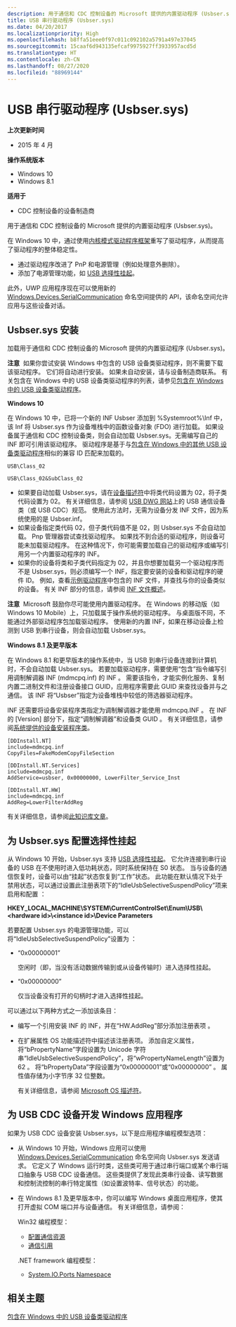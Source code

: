 ```yaml
---
description: 用于通信和 CDC 控制设备的 Microsoft 提供的内置驱动程序 (Usbser.sys)。
title: USB 串行驱动程序 (Usbser.sys)
ms.date: 04/20/2017
ms.localizationpriority: High
ms.openlocfilehash: b8ffa51eee0f97c011c092102a5791a497e37045
ms.sourcegitcommit: 15caaf6d943135efcaf9975927ff3933957acd5d
ms.translationtype: HT
ms.contentlocale: zh-CN
ms.lasthandoff: 08/27/2020
ms.locfileid: "88969144"
---
```

# <a name="usb-serial-driver-usbsersys"></a>USB 串行驱动程序 (Usbser.sys)


**上次更新时间**

-   2015 年 4 月

**操作系统版本**

-   Windows 10
-   Windows 8.1

**适用于**

-   CDC 控制设备的设备制造商

用于通信和 CDC 控制设备的 Microsoft 提供的内置驱动程序 (Usbser.sys)。

在 Windows 10 中，通过使用[内核模式驱动程序框架](https://docs.microsoft.com/windows-hardware/drivers/wdf/)重写了驱动程序，从而提高了驱动程序的整体稳定性。

-   通过驱动程序改进了 PnP 和电源管理（例如处理意外删除）。
-   添加了电源管理功能，如 [USB 选择性挂起](usb-selective-suspend.md)。

此外，UWP 应用程序现在可以使用新的 [Windows.Devices.SerialCommunication](https://docs.microsoft.com/uwp/api/Windows.Devices.SerialCommunication) 命名空间提供的 API，该命名空间允许应用与这些设备对话。

## <a name="usbsersys-installation"></a>Usbser.sys 安装


加载用于通信和 CDC 控制设备的 Microsoft 提供的内置驱动程序 (Usbser.sys)。

**注意**  如果你尝试安装 Windows 中包含的 USB 设备类驱动程序，则不需要下载该驱动程序。 它们将自动进行安装。 如果未自动安装，请与设备制造商联系。 有关包含在 Windows 中的 USB 设备类驱动程序的列表，请参见[包含在 Windows 中的 USB 设备类驱动程序](supported-usb-classes.md)。

 

**Windows 10**

在 Windows 10 中，已将一个新的 INF Usbser 添加到 %Systemroot%\\Inf 中，该 Inf 将 Usbser.sys 作为设备堆栈中的函数设备对象 (FDO) 进行加载。 如果设备属于通信和 CDC 控制设备类，则会自动加载 Usbser.sys。无需编写自己的 INF 即可引用该驱动程序。 驱动程序是基于与[包含在 Windows 中的其他 USB 设备类驱动程序](supported-usb-classes.md)相似的兼容 ID 匹配来加载的。

`USB\Class_02`

`USB\Class_02&SubClass_02`

-   如果要自动加载 Usbser.sys，请在[设备描述符](usb-device-descriptors.md)中将类代码设置为 02，将子类代码设置为 02。 有关详细信息，请参阅 [USB DWG 网站](https://go.microsoft.com/fwlink/p/?linkid=617741)上的 USB 通信设备类（或 USB CDC）规范。 使用此方法时，无需为设备分发 INF 文件，因为系统使用的是 Usbser.inf。
-   如果设备指定类代码 02，但子类代码值不是 02，则 Usbser.sys 不会自动加载。 Pnp 管理器尝试查找驱动程序。 如果找不到合适的驱动程序，则设备可能未加载驱动程序。 在这种情况下，你可能需要加载自己的驱动程序或编写引用另一个内置驱动程序的 INF。
-   如果你的设备将类和子类代码指定为 02，并且你想要加载另一个驱动程序而不是 Usbser.sys，则必须编写一个 INF，指定要安装的设备和驱动程序的硬件 ID。 例如，查看[示例驱动程序](https://go.microsoft.com/fwlink/p/?LinkId=534087)中包含的 INF 文件，并查找与你的设备类似的设备。 有关 INF 部分的信息，请参阅 [INF 文件概述](https://docs.microsoft.com/windows-hardware/drivers/install/overview-of-inf-files)。

**注意**  Microsoft 鼓励你尽可能使用内置驱动程序。 在 Windows 的移动版（如 Windows 10 Mobile）上，只加载属于操作系统的驱动程序。 与桌面版不同，不能通过外部驱动程序包加载驱动程序。 使用新的内置 INF，如果在移动设备上检测到 USB 到串行设备，则会自动加载 Usbser.sys。

 

**Windows 8.1 及更早版本**

在 Windows 8.1 和更早版本的操作系统中，当 USB 到串行设备连接到计算机时，不会自动加载 Usbser.sys。 若要加载驱动程序，需要使用“包含”指令编写引用调制解调器 INF (mdmcpq.inf) 的 INF  。 需要该指令，才能实例化服务、复制内置二进制文件和注册设备接口 GUID，应用程序需要此 GUID 来查找设备并与之通信。 该 INF 将“Usbser”指定为设备堆栈中较低的筛选器驱动程序。

INF 还需要将设备安装程序类指定为调制解调器才能使用 mdmcpq.INF  。 在 INF 的 [Version] 部分下，指定“调制解调器”和设备类 GUID  。 有关详细信息，请参阅[系统提供的设备安装程序类](https://docs.microsoft.com/previous-versions/ff553419(v=vs.85))。

``` syntax
[DDInstall.NT]
include=mdmcpq.inf
CopyFiles=FakeModemCopyFileSection 

[DDInstall.NT.Services]
include=mdmcpq.inf
AddService=usbser, 0x00000000, LowerFilter_Service_Inst 

[DDInstall.NT.HW]
include=mdmcpq.inf
AddReg=LowerFilterAddReg
```

有关详细信息，请参阅[此知识库文章](https://support.microsoft.com/help/837637/how-to-use-or-to-reference-the-usbser-sys-driver-from-universal-serial/)。

## <a name="configure-selective-suspend-for-usbsersys"></a>为 Usbser.sys 配置选择性挂起


从 Windows 10 开始，Usbser.sys 支持 [USB 选择性挂起](usb-selective-suspend.md)。 它允许连接到串行设备的 USB 在不使用时进入低功耗状态，同时系统保持在 S0 状态。 当与设备的通信恢复时，设备可以由“挂起”状态恢复到“工作”状态。 此功能在默认情况下处于禁用状态，可以通过设置此注册表项下的“IdleUsbSelectiveSuspendPolicy”项来启用和配置  ：

**HKEY\_LOCAL\_MACHINE\\SYSTEM\\CurrentControlSet\\Enum\\USB\\&lt;hardware id&gt;\\&lt;instance id&gt;\\Device Parameters**

若要配置 Usbser.sys 的电源管理功能，可以将“IdleUsbSelectiveSuspendPolicy”设置为  ：

-   “0x00000001”

    空闲时（即，当没有活动数据传输到或从设备传输时）进入选择性挂起。

-   “0x00000000”

    仅当设备没有打开的句柄时才进入选择性挂起。

可以通过以下两种方式之一添加该条目：

-   编写一个引用安装 INF 的 INF，并在“HW.AddReg”部分添加注册表项  。
-   在扩展属性 OS 功能描述符中描述该注册表项。 添加自定义属性，将“bPropertyName”字段设置为 Unicode 字符串“IdleUsbSelectiveSuspendPolicy”，将“wPropertyNameLength”设置为 62   。 将“bPropertyData”字段设置为“0x00000001”或“0x00000000”  。 属性值存储为小字节序 32 位整数。

    有关详细信息，请参阅 [Microsoft OS 描述符](https://go.microsoft.com/fwlink/p/?linkid=224878)。

## <a name="develop-windows-applications-for-a-usb-cdc-device"></a>为 USB CDC 设备开发 Windows 应用程序


如果为 USB CDC 设备安装 Usbser.sys，以下是应用程序编程模型选项：

-   从 Windows 10 开始，Windows 应用可以使用 [Windows.Devices.SerialCommunication](https://docs.microsoft.com/uwp/api/Windows.Devices.SerialCommunication) 命名空间向 Usbser.sys 发送请求。 它定义了 Windows 运行时类，这些类可用于通过串行端口或某个串行端口抽象与 USB CDC 设备通信。 这些类提供了发现此类串行设备、读写数据和控制流控制的串行特定属性（如设置波特率、信号状态）的功能。

-   在 Windows 8.1 及更早版本中，你可以编写 Windows 桌面应用程序，使其打开虚拟 COM 端口并与设备通信。 有关详细信息，请参阅：

    Win32 编程模型：

    -   [配置通信资源](https://docs.microsoft.com/windows/desktop/DevIO/configuring-a-communications-resource)
    -   [通信引用](https://docs.microsoft.com/windows/desktop/DevIO/communications-reference)

    .NET framework 编程模型：

    -   [System.IO.Ports Namespace](https://docs.microsoft.com/dotnet/api/system.io.ports?redirectedfrom=MSDN)

## <a name="related-topics"></a>相关主题
[包含在 Windows 中的 USB 设备类驱动程序](supported-usb-classes.md)  
<!-- [How to use or to reference the Usbser.sys driver from universal serial bus (USB) modem .inf files](https://support.microsoft.com/help/837637/how-to-use-or-to-reference-the-usbser-sys-driver-from-universal-serial) -->



